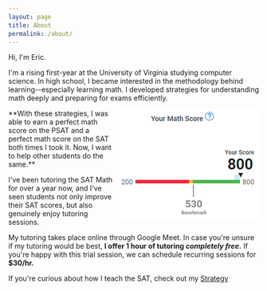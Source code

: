 ```yaml
---
layout: page
title: About
permalink: /about/
---
```


Hi, I'm Eric.

I'm a rising first-year at the University of Virginia studying computer science. In high school, I became interested in the methodology behind learning--especially learning math. I developed strategies for understanding math deeply and preparing for exams efficiently.

<img src="/images/score.jpg" align="right">
**With these strategies, I was able to earn a perfect math score on the PSAT and a perfect math score on the SAT both times I took it. Now, I want to help other students do the same.**


I've been tutoring the SAT Math for over a year now, and I've seen students not only improve their SAT scores, but also genuinely enjoy tutoring sessions. 

  
My tutoring takes place online through Google Meet. In case you're unsure if my tutoring would be best, **I offer 1 hour of tutoring *completely free*.** If you're happy with this trial session, we can schedule recurring sessions for **$30/hr.**

If you're curious about how I teach the SAT, check out my [Strategy](https://learnsatmath.com/strategy/)



<!--
<div class="gallery-box">
  <div class="gallery">
    <img src="/images/100.jpg" loading="lazy">
    <img src="/images/105.jpg" loading="lazy">
    <img src="/images/103.jpg" loading="lazy">
  </div>
  <em>Gallery / <a href="https://unsplash.com/" target="_blank">Unsplash</a></em>
</div>
-->